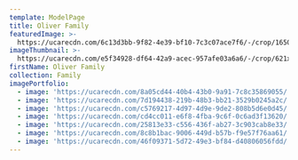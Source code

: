 ```yaml
---
template: ModelPage
title: Oliver Family
featuredImage: >-
  https://ucarecdn.com/6c13d3bb-9f82-4e39-bf10-7c3c07ace7f6/-/crop/1650x748/0,0/-/preview/
imageThumbnail: >-
  https://ucarecdn.com/e5f34928-df64-42a9-acec-957afe03a6a6/-/crop/621x978/68,69/-/preview/
firstName: Oliver Family
collection: Family
imagePortfolio:
  - image: 'https://ucarecdn.com/8a05cd44-40b4-43b0-9a91-7c8c35869055/'
  - image: 'https://ucarecdn.com/7d194438-219b-48b3-bb21-3529b0245a2c/'
  - image: 'https://ucarecdn.com/c5769217-4d97-4d9e-9de2-808b5d6e0d45/'
  - image: 'https://ucarecdn.com/cd4cc011-e6f8-4fba-9c6f-0c6ad3f13620/'
  - image: 'https://ucarecdn.com/25813e33-c556-436f-ab27-3c903cab8e33/'
  - image: 'https://ucarecdn.com/8c8b1bac-9006-449d-b57b-f9e57f76aa61/'
  - image: 'https://ucarecdn.com/46f09371-5d72-49e3-bf84-d40806056fdd/'
---
```


